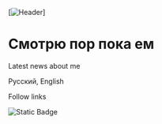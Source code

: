 [![Header](https://www.shutterstock.com/image-illustration/russian-imperial-flag-doubleheaded-eagle-260nw-2324728391.jpg)]

# Смотрю пор пока ем

Latest news about me

Русский, English

Follow links

![Static Badge](https://img.shields.io/badge/-Telegram-26A5E4?logo=telegram&logoColor=white&style=for-the-badge)

